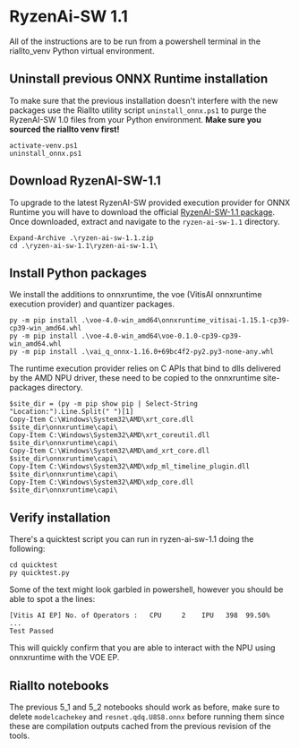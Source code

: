 # RyzenAi-SW 1.1

All of the instructions are to be run from a powershell terminal in the riallto_venv Python virtual environment.

## Uninstall previous ONNX Runtime installation

To make sure that the previous installation doesn't interfere with the new packages use the Riallto utility script `uninstall_onnx.ps1` to purge the RyzenAI-SW 1.0 files from your Python environment. **Make sure you sourced the riallto venv first!**

```
activate-venv.ps1
uninstall_onnx.ps1
```

## Download RyzenAI-SW-1.1

To upgrade to the latest RyzenAI-SW provided execution provider for ONNX Runtime you will have to download the official [RyzenAI-SW-1.1 package](https://account.amd.com/en/forms/downloads/ryzen-ai-software-platform-xef.html?filename=ryzen-ai-sw-1.1.zip). Once downloaded, extract and navigate to the `ryzen-ai-sw-1.1` directory.

```
Expand-Archive .\ryzen-ai-sw-1.1.zip
cd .\ryzen-ai-sw-1.1\ryzen-ai-sw-1.1\
```

## Install Python packages

We install the additions to onnxruntime, the voe (VitisAI onnxruntime execution provider) and quantizer packages.

```
py -m pip install .\voe-4.0-win_amd64\onnxruntime_vitisai-1.15.1-cp39-cp39-win_amd64.whl
py -m pip install .\voe-4.0-win_amd64\voe-0.1.0-cp39-cp39-win_amd64.whl
py -m pip install .\vai_q_onnx-1.16.0+69bc4f2-py2.py3-none-any.whl

```

The runtime execution provider relies on C APIs that bind to dlls delivered by the AMD NPU driver, these need to be copied to the onnxruntime site-packages directory.

```
$site_dir = (py -m pip show pip | Select-String "Location:").Line.Split(" ")[1]
Copy-Item C:\Windows\System32\AMD\xrt_core.dll $site_dir\onnxruntime\capi\
Copy-Item C:\Windows\System32\AMD\xrt_coreutil.dll $site_dir\onnxruntime\capi\
Copy-Item C:\Windows\System32\AMD\amd_xrt_core.dll $site_dir\onnxruntime\capi\
Copy-Item C:\Windows\System32\AMD\xdp_ml_timeline_plugin.dll $site_dir\onnxruntime\capi\
Copy-Item C:\Windows\System32\AMD\xdp_core.dll $site_dir\onnxruntime\capi\
```

## Verify installation

There's a quicktest script you can run in ryzen-ai-sw-1.1 doing the following:
```
cd quicktest
py quicktest.py
```

Some of the text might look garbled in powershell, however you should be able to spot a the lines:

```
[Vitis AI EP] No. of Operators :   CPU     2    IPU   398  99.50%
...
Test Passed
```

This will quickly confirm that you are able to interact with the NPU using onnxruntime with the VOE EP.

## Riallto notebooks

The previous 5_1 and 5_2 notebooks should work as before, make sure to delete `modelcachekey` and `resnet.qdq.U8S8.onnx` before running them since these are compilation outputs cached from the previous revision of the tools.
